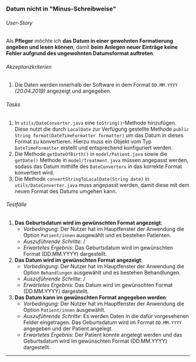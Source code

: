 ### **Datum nicht in "Minus-Schreibweise"**

###### User-Story
Als **Pfleger** möchte ich **das Datum in einer gewohnten Formatierung angeben und lesen können**, damit **beim Anlegen neuer Einträge keine Fehler aufgrund des ungewohnten Datumsformat auftreten**.

###### Akzeptanzkriterien
1. Die Daten werden innerhalb der Software in dem Format `DD.MM.YYYY` *(20.04.2019)* angezeigt und angegeben.

###### Tasks
1. In `utils/DateConverter.java` eine `toString()`-Methode hinzufügen. Diese nutzt die durch `LocalDate` zur Verfügung gestellte Methode `public String format(DateTimeFormatter formatter)`  um das Datum in dieses Format zu konvertieren. Hierzu muss ein Objekt vom Typ `DateTimeFormatter` erstellt und entsprechend konfiguriert werden.
2. Die Methode `getDateOfBirth()` in `model/Patient.java` sowie die `getDate()` Methode in `model/Treatment.java` müssen angepasst werden, sodass das Datum mithilfe des `DateConverters` in das korrekte Format konvertiert wird.
3. Die Methode `convertStringToLocalDate(String date)` in `utils/DateConverter.java` muss angepasst werden, damit diese mit dem neuen Format des Datums umgehen kann. 

###### Testfälle
1. **Das Geburtsdatum wird im gewünschten Format angezeigt**:
	- *Vorbedingung*: Der Nutzer hat im Hauptfenster der Anwendung die Option `Patient/innen` ausgewählt und es bestehen Patienten.
	- *Auszuführende Schritte*: /
	- *Erwartetes Ergebnis*: Das Geburtsdatum wird im gewünschten Format (DD.MM.YYYY) dargestellt.
2. **Das Datum wird im gewünschten Format angezeigt**:
	- *Vorbedingung*: Der Nutzer hat im Hauptfenster der Anwendung die Option `Behandlungen` ausgewählt und es bestehen Behandlungen.
	- *Auszuführende Schritte*: /
	- *Erwartetes Ergebnis*: Das Datum wird im gewünschten Format (DD.MM.YYYY) dargestellt.
3. **Das Datum kann im gewünschten Format angegeben werden**:
	- *Vorbedingung*: Der Nutzer hat im Hauptfenster der Anwendung die Option `Patient/innen` ausgewählt.
	- *Auszuführende Schritte*: Es werden Daten in die dafür vorgesehenen Felder eingetragen. Das Geburtsdatum wird im Format `DD.MM.YYYY` angegeben und der Patient angelegt.
	- *Erwartetes Ergebnis*: Der Patient konnte angelegt werden und das Geburtsdatum wird im gewünschten Format (DD.MM.YYYY) dargestellt.
***
